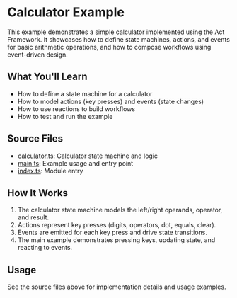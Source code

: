 # Calculator Example

This example demonstrates a simple calculator implemented using the Act Framework. It showcases how to define state machines, actions, and events for basic arithmetic operations, and how to compose workflows using event-driven design.

## What You'll Learn

- How to define a state machine for a calculator
- How to model actions (key presses) and events (state changes)
- How to use reactions to build workflows
- How to test and run the example

## Source Files

- [calculator.ts](https://github.com/rotorsoft/act-root/blob/master/packages/calculator/src/calculator.ts): Calculator state machine and logic
- [main.ts](https://github.com/rotorsoft/act-root/blob/master/packages/calculator/src/main.ts): Example usage and entry point
- [index.ts](https://github.com/rotorsoft/act-root/blob/master/packages/calculator/src/index.ts): Module entry

## How It Works

1. The calculator state machine models the left/right operands, operator, and result.
2. Actions represent key presses (digits, operators, dot, equals, clear).
3. Events are emitted for each key press and drive state transitions.
4. The main example demonstrates pressing keys, updating state, and reacting to events.

## Usage

See the source files above for implementation details and usage examples.
